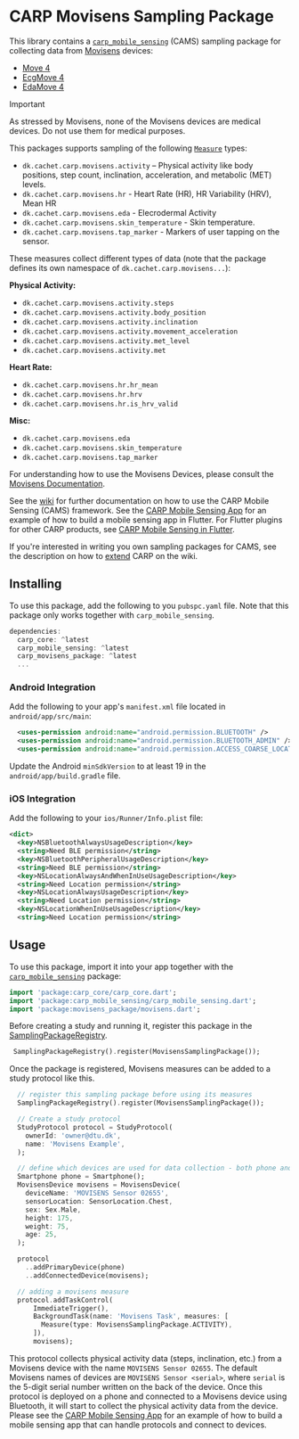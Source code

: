 # CARP Movisens Sampling Package

This library contains a [`carp_mobile_sensing`](https://pub.dartlang.org/packages/carp_mobile_sensing) (CAMS) sampling package for collecting data from [Movisens](https://www.movisens.com) devices:

* [Move 4](https://docs.movisens.com/Sensors/Move4/)
* [EcgMove 4](https://docs.movisens.com/Sensors/EcgMove4/)
* [EdaMove 4](https://docs.movisens.com/Sensors/EdaMove4/)

> [!IMPORTANT]
> As stressed by Movisens, none of the Movisens devices are medical devices. Do not use them for medical purposes.

This packages supports sampling of the following [`Measure`](https://pub.dev/documentation/carp_core/latest/carp_core_protocols/Measure-class.html) types:

* `dk.cachet.carp.movisens.activity` – Physical activity like body positions, step count, inclination, acceleration, and metabolic (MET) levels.
* `dk.cachet.carp.movisens.hr` - Heart Rate (HR), HR Variability (HRV), Mean HR
* `dk.cachet.carp.movisens.eda` - Elecrodermal Activity
* `dk.cachet.carp.movisens.skin_temperature` - Skin temperature.
* `dk.cachet.carp.movisens.tap_marker` - Markers of user tapping on the sensor.

These measures collect different types of data (note that the package defines its own namespace of `dk.cachet.carp.movisens...`):

**Physical Activity:**

* `dk.cachet.carp.movisens.activity.steps`
* `dk.cachet.carp.movisens.activity.body_position`
* `dk.cachet.carp.movisens.activity.inclination`
* `dk.cachet.carp.movisens.activity.movement_acceleration`
* `dk.cachet.carp.movisens.activity.met_level`
* `dk.cachet.carp.movisens.activity.met`

**Heart Rate:**

* `dk.cachet.carp.movisens.hr.hr_mean`
* `dk.cachet.carp.movisens.hr.hrv`
* `dk.cachet.carp.movisens.hr.is_hrv_valid`

**Misc:**

* `dk.cachet.carp.movisens.eda`
* `dk.cachet.carp.movisens.skin_temperature`
* `dk.cachet.carp.movisens.tap_marker`

For understanding how to use the Movisens Devices, please consult the [Movisens Documentation](https://docs.movisens.com).

See the [wiki](https://github.com/cph-cachet/carp.sensing-flutter/wiki) for further documentation on how to use the CARP Mobile Sensing (CAMS) framework.
See the [CARP Mobile Sensing App](https://github.com/cph-cachet/carp.sensing-flutter/tree/master/apps/carp_mobile_sensing_app) for an example of how to build a mobile sensing app in Flutter.
For Flutter plugins for other CARP products, see [CARP Mobile Sensing in Flutter](https://github.com/cph-cachet/carp.sensing-flutter).

If you're interested in writing you own sampling packages for CAMS, see the description on how to [extend](https://github.com/cph-cachet/carp.sensing-flutter/wiki/4.-Extending-CARP-Mobile-Sensing) CARP on the wiki.

## Installing

To use this package, add the following to you `pubspc.yaml` file. Note that
this package only works together with `carp_mobile_sensing`.

`````dart
dependencies:
  carp_core: ^latest
  carp_mobile_sensing: ^latest
  carp_movisens_package: ^latest
  ...
`````

### Android Integration

Add the following to your app's `manifest.xml` file located in `android/app/src/main`:

```xml
  <uses-permission android:name="android.permission.BLUETOOTH" />
  <uses-permission android:name="android.permission.BLUETOOTH_ADMIN" />
  <uses-permission android:name="android.permission.ACCESS_COARSE_LOCATION"/>
```

Update the Android `minSdkVersion` to at least 19 in the `android/app/build.gradle` file.

### iOS Integration

Add the following to your `ios/Runner/Info.plist` file:

```xml
<dict>
  <key>NSBluetoothAlwaysUsageDescription</key>
  <string>Need BLE permission</string>
  <key>NSBluetoothPeripheralUsageDescription</key>
  <string>Need BLE permission</string>
  <key>NSLocationAlwaysAndWhenInUseUsageDescription</key>
  <string>Need Location permission</string>
  <key>NSLocationAlwaysUsageDescription</key>
  <string>Need Location permission</string>
  <key>NSLocationWhenInUseUsageDescription</key>
  <string>Need Location permission</string>
````

## Usage

To use this package, import it into your app together with the
[`carp_mobile_sensing`](https://pub.dartlang.org/packages/carp_mobile_sensing) package:

`````dart
import 'package:carp_core/carp_core.dart';
import 'package:carp_mobile_sensing/carp_mobile_sensing.dart';
import 'package:movisens_package/movisens.dart';
`````

Before creating a study and running it, register this package in the
[SamplingPackageRegistry](https://pub.dartlang.org/documentation/carp_mobile_sensing/latest/runtime/SamplingPackageRegistry.html).

`````dart
 SamplingPackageRegistry().register(MovisensSamplingPackage());
`````

Once the package is registered, Movisens measures can be added to a study protocol like this.

````dart
  // register this sampling package before using its measures
  SamplingPackageRegistry().register(MovisensSamplingPackage());

  // Create a study protocol
  StudyProtocol protocol = StudyProtocol(
    ownerId: 'owner@dtu.dk',
    name: 'Movisens Example',
  );

  // define which devices are used for data collection - both phone and Movisens
  Smartphone phone = Smartphone();
  MovisensDevice movisens = MovisensDevice(
    deviceName: 'MOVISENS Sensor 02655',
    sensorLocation: SensorLocation.Chest,
    sex: Sex.Male,
    height: 175,
    weight: 75,
    age: 25,
  );

  protocol
    ..addPrimaryDevice(phone)
    ..addConnectedDevice(movisens);

  // adding a movisens measure
  protocol.addTaskControl(
      ImmediateTrigger(),
      BackgroundTask(name: 'Movisens Task', measures: [
        Measure(type: MovisensSamplingPackage.ACTIVITY),
      ]),
      movisens);
````

This protocol collects physical activity data (steps, inclination, etc.) from a Movisens device with the name `MOVISENS Sensor 02655`.
The default Movisens names of devices are `MOVISENS Sensor <serial>`, where `serial` is the 5-digit serial number written on the back of the device.
Once this protocol is deployed on a phone and connected to a Movisens device using Bluetooth, it will start to collect the physical activity data from the device.
Please see the [CARP Mobile Sensing App](https://github.com/cph-cachet/carp.sensing-flutter/tree/master/apps/carp_mobile_sensing_app) for an example of how to build a mobile sensing app that can handle protocols and connect to devices.
